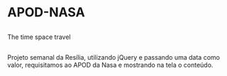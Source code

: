# APOD-NASA
##
The time space travel
##
Projeto semanal da Resília, utilizando jQuery e passando uma data como valor, requisitamos ao APOD da Nasa e mostrando na tela o conteúdo.
